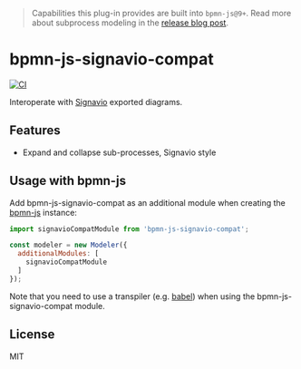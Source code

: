 > Capabilities this plug-in provides are built into `bpmn-js@9+`.
> Read more about subprocess modeling in the [release blog post](https://bpmn.io/blog/posts/2022-bpmn-js-900-collapsed-subprocesses.html).

# bpmn-js-signavio-compat

[![CI](https://github.com/bpmn-io/bpmn-js-signavio-compat/workflows/CI/badge.svg)](https://github.com/bpmn-io/bpmn-js-signavio-compat/actions?query=workflow%3ACI)

Interoperate with [Signavio](http://signavio.com) exported diagrams.


## Features

* Expand and collapse sub-processes, Signavio style


## Usage with bpmn-js

Add bpmn-js-signavio-compat as an additional module when creating the [bpmn-js]() instance:

```javascript
import signavioCompatModule from 'bpmn-js-signavio-compat';

const modeler = new Modeler({
  additionalModules: [
    signavioCompatModule
  ]
});
```

Note that you need to use a transpiler (e.g. [babel](https://babeljs.io/)) when using the bpmn-js-signavio-compat module.


## License

MIT
